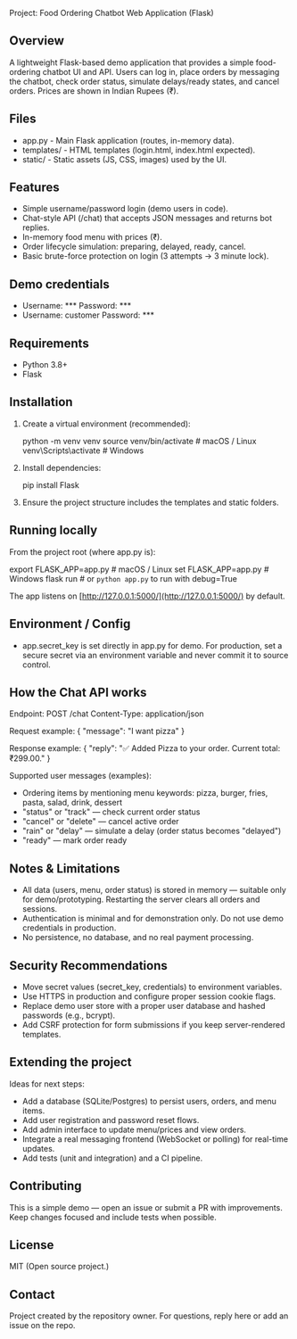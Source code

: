Project: Food Ordering Chatbot Web Application (Flask)

## Overview

A lightweight Flask-based demo application that provides a simple food-ordering chatbot UI and API. Users can log in, place orders by messaging the chatbot, check order status, simulate delays/ready states, and cancel orders. Prices are shown in Indian Rupees (₹).

## Files

* app.py            - Main Flask application (routes, in-memory data).
* templates/        - HTML templates (login.html, index.html expected).
* static/           - Static assets (JS, CSS, images) used by the UI.

## Features

* Simple username/password login (demo users in code).
* Chat-style API (/chat) that accepts JSON messages and returns bot replies.
* In-memory food menu with prices (₹).
* Order lifecycle simulation: preparing, delayed, ready, cancel.
* Basic brute-force protection on login (3 attempts -> 3 minute lock).

## Demo credentials

* Username: ***  Password: ***
* Username: customer Password: ***

## Requirements

* Python 3.8+
* Flask

## Installation

1. Create a virtual environment (recommended):

   python -m venv venv
   source venv/bin/activate    # macOS / Linux
   venv\Scripts\activate     # Windows

2. Install dependencies:

   pip install Flask

3. Ensure the project structure includes the templates and static folders.

## Running locally

From the project root (where app.py is):

export FLASK\_APP=app.py       # macOS / Linux
set FLASK\_APP=app.py          # Windows
flask run                     # or `python app.py` to run with debug=True

The app listens on [http://127.0.0.1:5000/](http://127.0.0.1:5000/) by default.

## Environment / Config

* app.secret\_key is set directly in app.py for demo. For production, set a secure secret via an environment variable and never commit it to source control.

## How the Chat API works

Endpoint: POST /chat
Content-Type: application/json

Request example:
{
"message": "I want pizza"
}

Response example:
{
"reply": "✅ Added Pizza to your order. Current total: ₹299.00."
}

Supported user messages (examples):

* Ordering items by mentioning menu keywords: pizza, burger, fries, pasta, salad, drink, dessert
* "status" or "track" — check current order status
* "cancel" or "delete" — cancel active order
* "rain" or "delay" — simulate a delay (order status becomes "delayed")
* "ready" — mark order ready

## Notes & Limitations

* All data (users, menu, order status) is stored in memory — suitable only for demo/prototyping. Restarting the server clears all orders and sessions.
* Authentication is minimal and for demonstration only. Do not use demo credentials in production.
* No persistence, no database, and no real payment processing.

## Security Recommendations

* Move secret values (secret\_key, credentials) to environment variables.
* Use HTTPS in production and configure proper session cookie flags.
* Replace demo user store with a proper user database and hashed passwords (e.g., bcrypt).
* Add CSRF protection for form submissions if you keep server-rendered templates.

## Extending the project

Ideas for next steps:

* Add a database (SQLite/Postgres) to persist users, orders, and menu items.
* Add user registration and password reset flows.
* Add admin interface to update menu/prices and view orders.
* Integrate a real messaging frontend (WebSocket or polling) for real-time updates.
* Add tests (unit and integration) and a CI pipeline.

## Contributing

This is a simple demo — open an issue or submit a PR with improvements. Keep changes focused and include tests when possible.

## License

MIT (Open source project.)

## Contact

Project created by the repository owner. For questions, reply here or add an issue on the repo.
